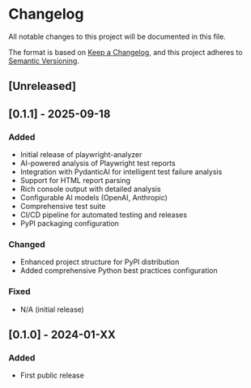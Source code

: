 # Changelog

All notable changes to this project will be documented in this file.

The format is based on [Keep a Changelog](https://keepachangelog.com/en/1.1.0/),
and this project adheres to [Semantic Versioning](https://semver.org/spec/v2.0.0.html).

## [Unreleased]

## [0.1.1] - 2025-09-18

### Added
- Initial release of playwright-analyzer
- AI-powered analysis of Playwright test reports
- Integration with PydanticAI for intelligent test failure analysis
- Support for HTML report parsing
- Rich console output with detailed analysis
- Configurable AI models (OpenAI, Anthropic)
- Comprehensive test suite
- CI/CD pipeline for automated testing and releases
- PyPI packaging configuration

### Changed
- Enhanced project structure for PyPI distribution
- Added comprehensive Python best practices configuration

### Fixed
- N/A (initial release)

## [0.1.0] - 2024-01-XX

### Added
- First public release